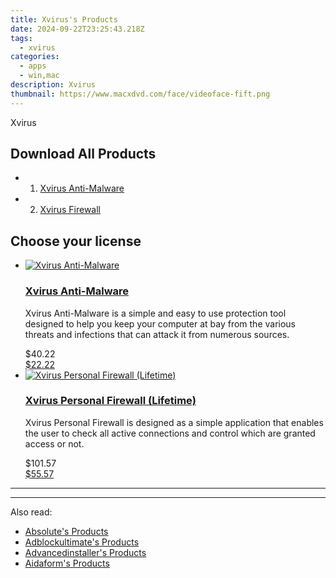 ```yaml
---
title: Xvirus's Products
date: 2024-09-22T23:25:43.218Z
tags: 
  - xvirus
categories: 
  - apps
  - win,mac
description: Xvirus
thumbnail: https://www.macxdvd.com/face/videoface-fift.png
---
```


Xvirus

<!--__INIT__BEGIN__TAG__PRODUCTS__LIST__-->

## Download All Products

- 1. [Xvirus Anti-Malware](https://tools.techidaily.com/xvirus/antimalware/)
- 2. [Xvirus Firewall](https://tools.techidaily.com/xvirus/firewall/)
<!--__INIT__END__TAG__PRODUCTS__LIST__-->

<!--__INIT__BEGIN__TAG__FEED_PRODUCTS__LIST__-->

## Choose your license

<div class="home-content-container">
  <ul class="home-article-list">
    <li class="home-article-item flex flex-row feedProduct">
      <div class="basis-1/3 lg:basis-1/4 xl:basis-1/5 relative flex justify-center items-center overflow-hidden">
                <a href="https://secure.2checkout.com/order/cart.php?PRODS=4708122&amp;QTY=1&amp;AFFILIATE=108875" class="w-24 h-24 md:w-28 md:h-28 lg:w-32 lg:h-32 xl:w-42 xl:h-42 max-w-24 max-h-24 md:max-w-28 md:max-h-28 lg:max-w-32 lg:max-h-32 xl:max-w-42 xl:max-h-42 -pt-2">
          <img src="https://secure.2checkout.com/images/merchant/03bc8e45ce4903b86f933ebb1fedbc44/products/0.jpg" alt="Xvirus Anti-Malware" class="relative w-full h-full rounded-full object-cover dark:brightness-75 -mt-4 p-4">
        </a>
              </div>
      <div class="flex flex-col gap-5 px-7 pb-7 basis-2/3 lg:basis-3/4 xl:basis-4/5  pt-5">
        <h3 class="home-article-title"><a href="https://secure.2checkout.com/order/cart.php?PRODS=4708122&amp;QTY=1&amp;AFFILIATE=108875">Xvirus Anti-Malware</a></h3>
        <div class="home-article-content markdown-body">
                  <html><head></head><body><p>Xvirus Anti-Malware is a simple and easy to use protection tool designed to help you keep your computer at bay from the various threats and infections that can attack it from numerous sources.</p></body></html>                </div>
        <div class="flex flex-row feedProduct-Price">
          <div class="feedProduct-Price--Old">
            <span class="feedProduct-Price--Currency">$</span>40<span class="feedProduct-Price--Cents">.22</span>
          </div>
          <div class="">
            <a href="https://secure.2checkout.com/order/cart.php?PRODS=4708122&amp;QTY=1&amp;AFFILIATE=108875">
            <span class="feedProduct-Price--Currency">$</span>22<span class="feedProduct-Price--Cents">.22</span>
            </a>
          </div>
        </div>
      </div>
    </li>
    <li class="home-article-item flex flex-row feedProduct">
      <div class="basis-1/3 lg:basis-1/4 xl:basis-1/5 relative flex justify-center items-center overflow-hidden">
                <a href="https://secure.2checkout.com/order/cart.php?PRODS=4698670&amp;QTY=1&amp;AFFILIATE=108875" class="w-24 h-24 md:w-28 md:h-28 lg:w-32 lg:h-32 xl:w-42 xl:h-42 max-w-24 max-h-24 md:max-w-28 md:max-h-28 lg:max-w-32 lg:max-h-32 xl:max-w-42 xl:max-h-42 -pt-2">
          <img src="https://secure.2checkout.com/images/merchant/03bc8e45ce4903b86f933ebb1fedbc44/products/00.jpg" alt="Xvirus Personal Firewall (Lifetime)" class="relative w-full h-full rounded-full object-cover dark:brightness-75 -mt-4 p-4">
        </a>
              </div>
      <div class="flex flex-col gap-5 px-7 pb-7 basis-2/3 lg:basis-3/4 xl:basis-4/5  pt-5">
        <h3 class="home-article-title"><a href="https://secure.2checkout.com/order/cart.php?PRODS=4698670&amp;QTY=1&amp;AFFILIATE=108875">Xvirus Personal Firewall (Lifetime)</a></h3>
        <div class="home-article-content markdown-body">
                  <html><head></head><body><p>Xvirus Personal Firewall is designed as a simple application that enables the user to check all active connections and control which are granted access or not.</p>
</body></html>                </div>
        <div class="flex flex-row feedProduct-Price">
          <div class="feedProduct-Price--Old">
            <span class="feedProduct-Price--Currency">$</span>101<span class="feedProduct-Price--Cents">.57</span>
          </div>
          <div class="">
            <a href="https://secure.2checkout.com/order/cart.php?PRODS=4698670&amp;QTY=1&amp;AFFILIATE=108875">
            <span class="feedProduct-Price--Currency">$</span>55<span class="feedProduct-Price--Cents">.57</span>
            </a>
          </div>
        </div>
      </div>
    </li>
  </ul>
</div>

<hr>
<!--__INIT__END__TAG__FEED_PRODUCTS__LIST__-->

<hr>

<ins class="adsbygoogle"
      style="display:block"
      data-ad-client="ca-pub-7571918770474297"
      data-ad-slot="8358498916"
      data-ad-format="auto"
      data-full-width-responsive="true"></ins>

<span class="atpl-alsoreadstyle">Also read:</span>
<div><ul>
<li><a href="https://tools.techidaily.com/absolute/products/"><u>Absolute's Products</u></a></li>
<li><a href="https://tools.techidaily.com/adblockultimate/products/"><u>Adblockultimate's Products</u></a></li>
<li><a href="https://tools.techidaily.com/advancedinstaller/products/"><u>Advancedinstaller's Products</u></a></li>
<li><a href="https://tools.techidaily.com/aidaform/products/"><u>Aidaform's Products</u></a></li>
</ul></div>

